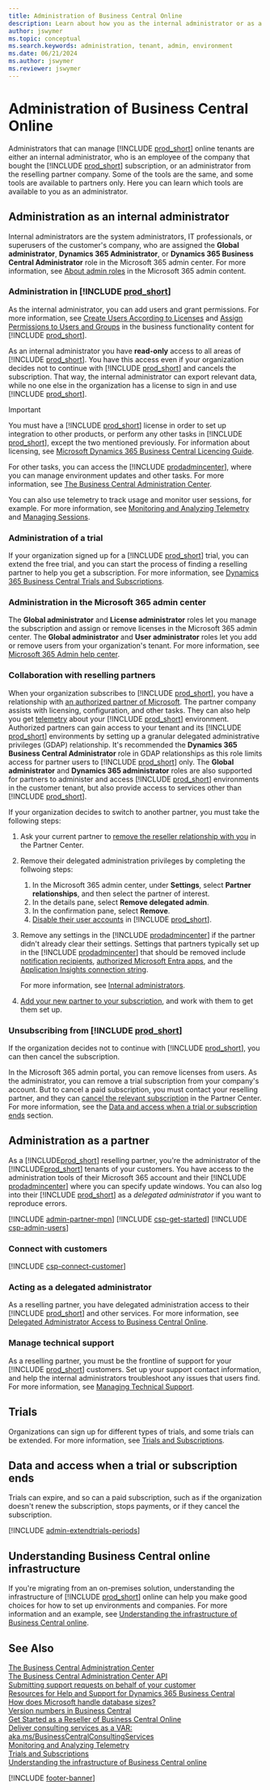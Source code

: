 ```yaml
---
title: Administration of Business Central Online
description: Learn about how you as the internal administrator or as a reselling partner can manage online tenants of Dynamics 365 Business Central.  
author: jswymer
ms.topic: conceptual
ms.search.keywords: administration, tenant, admin, environment
ms.date: 06/21/2024
ms.author: jswymer
ms.reviewer: jswymer
---
```


# Administration of Business Central Online

Administrators that can manage [!INCLUDE [prod_short](../developer/includes/prod_short.md)] online tenants are either an internal administrator, who is an employee of the company that bought the [!INCLUDE [prod_short](../developer/includes/prod_short.md)] subscription, or an administrator from the reselling partner company. Some of the tools are the same, and some tools are available to partners only. Here you can learn which tools are available to you as an administrator.  

## Administration as an internal administrator

Internal administrators are the system administrators, IT professionals, or superusers of the customer's company, who are assigned the **Global administrator**, **Dynamics 365 Administrator**, or **Dynamics 365 Business Central Administrator** role in the Microsoft 365 admin center. For more information, see [About admin roles](/microsoft-365/admin/add-users/about-admin-roles) in the Microsoft 365 admin content.  

### Administration in [!INCLUDE [prod_short](../developer/includes/prod_short.md)]

As the internal administrator, you can add users and grant permissions. For more information, see [Create Users According to Licenses](/dynamics365/business-central/ui-how-users-permissions) and [Assign Permissions to Users and Groups](/dynamics365/business-central/ui-define-granular-permissions) in the business functionality content for [!INCLUDE [prod_short](../developer/includes/prod_short.md)].

As an internal administrator you have **read-only** access to all areas of [!INCLUDE [prod_short](../developer/includes/prod_short.md)]. You have this access even if your organization decides not to continue with [!INCLUDE [prod_short](../developer/includes/prod_short.md)] and cancels the subscription. That way, the internal administrator can export relevant data, while no one else in the organization has a license to sign in and use [!INCLUDE [prod_short](../developer/includes/prod_short.md)].

> [!IMPORTANT]
> You must have a [!INCLUDE [prod_short](../developer/includes/prod_short.md)] license in order to set up integration to other products, or perform any other tasks in [!INCLUDE [prod_short](../developer/includes/prod_short.md)], except the two mentioned previously. For information about licensing, see [Microsoft Dynamics 365 Business Central Licencing Guide](https://aka.ms/BusinessCentralLicensing).

For other tasks, you can access the [!INCLUDE [prodadmincenter](../developer/includes/prodadmincenter.md)], where you can manage environment updates and other tasks. For more information, see [The Business Central Administration Center](tenant-admin-center.md).  

You can also use telemetry to track usage and monitor user sessions, for example. For more information, see [Monitoring and Analyzing Telemetry](telemetry-overview.md) and [Managing Sessions](tenant-admin-center-manage-sessions.md).  

### Administration of a trial

If your organization signed up for a [!INCLUDE [prod_short](../developer/includes/prod_short.md)] trial, you can extend the free trial, and you can start the process of finding a reselling partner to help you get a subscription. For more information, see [Dynamics 365 Business Central Trials and Subscriptions](/dynamics365/business-central/across-preview).  

### Administration in the Microsoft 365 admin center

The **Global administrator** and **License administrator** roles let you manage the subscription and assign or remove licenses in the Microsoft 365 admin center. The **Global administrator** and **User administrator** roles let you add or remove users from your organization's tenant. For more information, see [Microsoft 365 Admin help center](/office365/admin/admin-home).  

### Collaboration with reselling partners

When your organization subscribes to [!INCLUDE [prod_short](../developer/includes/prod_short.md)], you have a relationship with [an authorized partner of Microsoft](/microsoft-365/admin/misc/add-partner). The partner company assists with licensing, configuration, and other tasks. They can also help you get [telemetry](telemetry-overview.md) about your [!INCLUDE [prod_short](../developer/includes/prod_short.md)] environment. Authorized partners can gain access to your tenant and its [!INCLUDE [prod_short](../developer/includes/prod_short.md)] environments by setting up a granular delegated administrative privileges (GDAP) relationship. It's recommended the **Dynamics 365 Business Central Administrator** role in GDAP relationships as this role limits access for partner users to [!INCLUDE [prod_short](../developer/includes/prod_short.md)] only. The **Global administrator** and **Dynamics 365 administrator** roles are also supported for partners to administer and access [!INCLUDE [prod_short](../developer/includes/prod_short.md)] environments in the customer tenant, but also provide access to services other than [!INCLUDE [prod_short](../developer/includes/prod_short.md)].

If your organization decides to switch to another partner, you must take the following steps:

1. Ask your current partner to [remove the reseller relationship with you](/microsoft-365/admin/misc/add-partner#remove-a-reseller-relationship) in the Partner Center.
1. Remove their delegated administration privileges by completing the follwoing steps:

   1. In the Microsoft 365 admin center, under **Settings**, select **Partner relationships**, and then select the partner of interest.
   1. In the details pane, select **Remove delegated admin**.
   1. In the confirmation pane, select **Remove**.
   1. [Disable their user accounts](/dynamics365/business-central/ui-how-users-permissions#to-remove-a-users-access-to-the-system) in [!INCLUDE [prod_short](../developer/includes/prod_short.md)].

1. Remove any settings in the [!INCLUDE [prodadmincenter](../developer/includes/prodadmincenter.md)] if the partner didn't already clear their settings. Settings that partners typically set up in the [!INCLUDE [prodadmincenter](../developer/includes/prodadmincenter.md)] that should be removed include [notification recipients](tenant-admin-center-notifications.md), [authorized Microsoft Entra apps](administration-center-api.md), and the [Application Insights connection string](telemetry-enable-application-insights.md#from-the-admin-center).

    For more information, see [Internal administrators](tenant-admin-center.md#internal-administrators).

1. [Add your new partner to your subscription](/microsoft-365/admin/misc/add-partner#add-a-partner-to-an-existing-subscription), and work with them to get them set up.

### Unsubscribing from [!INCLUDE [prod_short](../developer/includes/prod_short.md)]

If the organization decides not to continue with [!INCLUDE [prod_short](../developer/includes/prod_short.md)], you can then cancel the subscription.  

In the Microsoft 365 admin portal, you can remove licenses from users. As the administrator, you can remove a trial subscription from your company's account. But to cancel a paid subscription, you must contact your reselling partner, and they can [cancel the relevant subscription](/partner-center/create-a-new-subscription?toc=/dynamics365/business-central/dev-itpro/administration&bc=../breadcrumb/toc.yml) in the Partner Center. For more information, see the [Data and access when a trial or subscription ends](#expire) section.  

## Administration as a partner

As a [!INCLUDE[prod_short](../developer/includes/prod_short.md)] reselling partner, you're the administrator of the [!INCLUDE[prod_short](../developer/includes/prod_short.md)] tenants of your customers. You have access to the administration tools of their Microsoft 365 account and their [!INCLUDE [prodadmincenter](../developer/includes/prodadmincenter.md)] where you can specify update windows. You can also log into their [!INCLUDE [prod_short](../developer/includes/prod_short.md)] as a *delegated administrator* if you want to reproduce errors.  

[!INCLUDE [admin-partner-mpn](../developer/includes/admin-partner-mpn.md)]
[!INCLUDE [csp-get-started](../developer/includes/csp-get-started.md)]
[!INCLUDE [csp-admin-users](../developer/includes/csp-admin-users.md)]

### Connect with customers

[!INCLUDE [csp-connect-customer](../developer/includes/csp-connect-customer.md)]

### Acting as a delegated administrator

As a reselling partner, you have delegated administration access to their [!INCLUDE [prod_short](../developer/includes/prod_short.md)] and other services. For more information, see [Delegated Administrator Access to Business Central Online](delegated-admin.md).  

### Manage technical support

As a reselling partner, you must be the frontline of support for your [!INCLUDE [prod_short](../developer/includes/prod_short.md)] customers. Set up your support contact information, and help the internal administrators troubleshoot any issues that users find. For more information, see [Managing Technical Support](manage-technical-support.md).  

## Trials

Organizations can sign up for different types of trials, and some trials can be extended. For more information, see [Trials and Subscriptions](trials-subscriptions.md).  

## <a name="expire"></a>Data and access when a trial or subscription ends

Trials can expire, and so can a paid subscription, such as if the organization doesn't renew the subscription, stops payments, or if they cancel the subscription.  

[!INCLUDE [admin-extendtrials-periods](../developer/includes/admin-extendtrials-periods.md)]

## <a name="infrastructure"></a>Understanding Business Central online infrastructure

If you're migrating from an on-premises solution, understanding the infrastructure of [!INCLUDE [prod_short](../includes/prod_short.md)] online can help you make good choices for how to set up environments and companies. For more information and an example, see [Understanding the infrastructure of Business Central online](tenant-environment-topology.md).  

## See Also

[The Business Central Administration Center](tenant-admin-center.md)  
[The Business Central Administration Center API](administration-center-api.md)  
[Submitting support requests on behalf of your customer](manage-technical-support.md#submitsupportrequest)  
[Resources for Help and Support for Dynamics 365 Business Central](../help-and-support.md)  
[How does Microsoft handle database sizes?](../faq.yml#how-does-microsoft-handle-database-sizes)  
[Version numbers in Business Central](version-numbers.md)  
[Get Started as a Reseller of Business Central Online](get-started-online.md)  
[Deliver consulting services as a VAR: aka.ms/BusinessCentralConsultingServices](https://aka.ms/BusinessCentralConsultingServices)  
[Monitoring and Analyzing Telemetry](telemetry-overview.md)  
[Trials and Subscriptions](trials-subscriptions.md)  
[Understanding the infrastructure of Business Central online](tenant-environment-topology.md)  

[!INCLUDE [footer-banner](../includes/footer-banner.md)]
